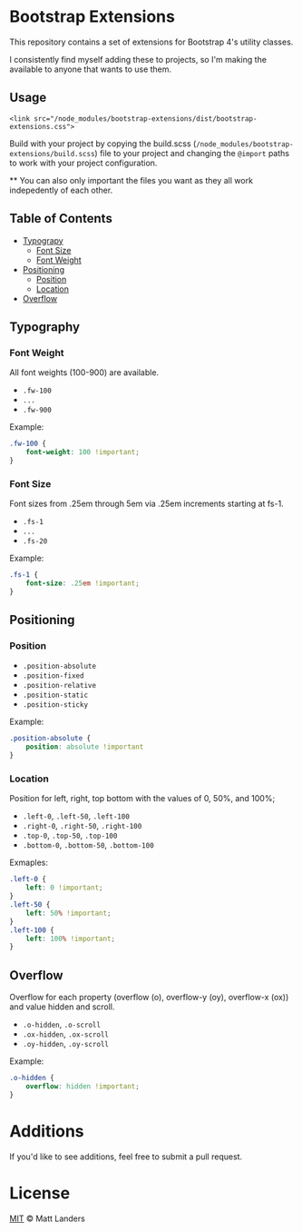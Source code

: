# Bootstrap Extensions
 
This repository contains a set of extensions for Bootstrap 4's utility classes.

I consistently find myself adding these to projects, so I'm making the available to anyone that wants to use them.

## Usage

`<link src="/node_modules/bootstrap-extensions/dist/bootstrap-extensions.css">`

Build with your project by copying the build.scss (`/node_modules/bootstrap-extensions/build.scss`) file to your project and changing the `@import` paths to work with your project configuration.

** You can also only important the files you want as they all work indepedently of each other.

## Table of Contents

- [Typograpy](#typography)
  - [Font Size](#font-size)
  - [Font Weight](#font-weight)
- [Positioning](#positioning)
  - [Position](#position)
  - [Location](#location)
- [Overflow](#overflow)

## Typography

### Font Weight

All font weights (100-900) are available.

* `.fw-100`
* `...`
* `.fw-900`

Example:
```css
.fw-100 {
    font-weight: 100 !important;
}
```

### Font Size

Font sizes from .25em through 5em via .25em increments starting at fs-1.

* `.fs-1` 
* `...`
* `.fs-20`

Example:
```css
.fs-1 {
    font-size: .25em !important;
}
```

## Positioning

### Position

* `.position-absolute`
* `.position-fixed`
* `.position-relative`
* `.position-static`
* `.position-sticky`

Example:
```css
.position-absolute {
    position: absolute !important
}
```

### Location

Position for left, right, top bottom with the values of 0, 50%, and 100%;

* `.left-0`, `.left-50`, `.left-100`
* `.right-0`, `.right-50`, `.right-100`
* `.top-0`, `.top-50`, `.top-100`
* `.bottom-0`, `.bottom-50`, `.bottom-100`

Exmaples:
```css
.left-0 {
    left: 0 !important;
}
.left-50 {
    left: 50% !important;
}
.left-100 {
    left: 100% !important;
}
```

## Overflow

Overflow for each property (overflow (o), overflow-y (oy), overflow-x (ox)) and value hidden and scroll.

* `.o-hidden`, `.o-scroll`
* `.ox-hidden`, `.ox-scroll`
* `.oy-hidden`, `.oy-scroll`

Example:

```css
.o-hidden {
    overflow: hidden !important;
}
```

# Additions
If you'd like to see additions, feel free to submit a pull request.

# License

[MIT](LICENSE) © Matt Landers
